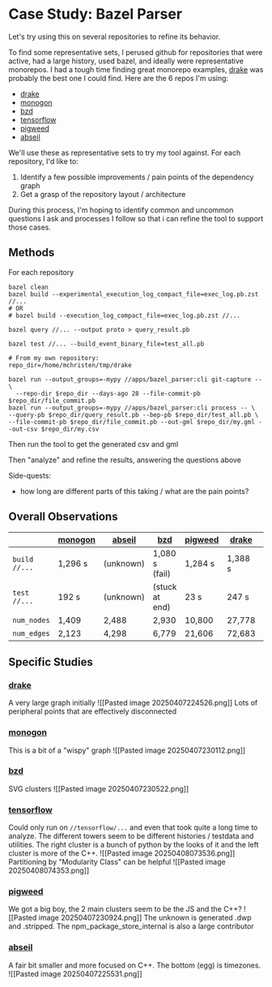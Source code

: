# Case Study: Bazel Parser

Let's try using this on several repositories to refine its behavior.

To find some representative sets, I perused github for repositories that were
active, had a large history, used bazel, and ideally were representative
monorepos. I had a tough time finding great monorepo examples, [drake] was
probably the best one I could find. Here are the 6 repos I'm using:

- [drake]
- [monogon]
- [bzd]
- [tensorflow]
- [pigweed]
- [abseil]

We'll use these as representative sets to try my tool against. For each
repository, I'd like to:

1. Identify a few possible improvements / pain points of the dependency graph
2. Get a grasp of the repository layout / architecture

During this process, I'm hoping to identify common and uncommon questions I ask
and processes I follow so that i can refine the tool to support those cases.

## Methods

For each repository

```
bazel clean
bazel build --experimental_execution_log_compact_file=exec_log.pb.zst //...
# OR
# bazel build --execution_log_compact_file=exec_log.pb.zst //...

bazel query //... --output proto > query_result.pb

bazel test //... --build_event_binary_file=test_all.pb

# From my own repository:
repo_dir=/home/mchristen/tmp/drake

bazel run --output_groups=-mypy //apps/bazel_parser:cli git-capture -- \
  --repo-dir $repo_dir --days-ago 28 --file-commit-pb $repo_dir/file_commit.pb
bazel run --output_groups=-mypy //apps/bazel_parser:cli process -- \
--query-pb $repo_dir/query_result.pb --bep-pb $repo_dir/test_all.pb \
--file-commit-pb $repo_dir/file_commit.pb --out-gml $repo_dir/my.gml --out-csv $repo_dir/my.csv
```

Then run the tool to get the generated csv and gml

Then "analyze" and refine the results, answering the questions above

Side-quests:
- how long are different parts of this taking / what are the pain points?


## Overall Observations

|               | [monogon] | [abseil]  | [bzd]          | [pigweed] | [drake] | [tensorflow] |
| ------------- | --------- | --------- | -------------- | --------- | ------- | ------------ |
| `build //...` | 1,296 s   | (unknown) | 1,080 s (fail) | 1,284 s   | 1,388 s | (fail)       |
| `test //...`  | 192 s     | (unknown) | (stuck at end) | 23 s      | 247 s   | (fail)       |
| `num_nodes`   | 1,409     | 2,488     | 2,930          | 10,800    | 27,778  | 62,271       |
| `num_edges`   | 2,123     | 4,298     | 6,779          | 21,606    | 72,683  | 292,828      |

## Specific Studies

### [drake]

A very large graph initially
![[Pasted image 20250407224526.png]]
Lots of peripheral points that are effectively disconnected
### [monogon]
This is a bit of a "wispy" graph
![[Pasted image 20250407230112.png]]
### [bzd]
SVG clusters
![[Pasted image 20250407230522.png]]
### [tensorflow]
Could only run on `//tensorflow/...` and even that took quite a long time to analyze. The different towers seem to be different histories / testdata and utilities. The right cluster is a bunch of python by the looks of it and the left cluster is more of the C++.
![[Pasted image 20250408073536.png]]
Partitioning by "Modularity Class" can be helpful
![[Pasted image 20250408074353.png]]
### [pigweed]
We got a big boy, the 2 main clusters seem to be the JS and the C++?
![[Pasted image 20250407230924.png]]
The unknown is generated .dwp and .stripped. The npm_package_store_internal is also a large contributor
### [abseil]
A fair bit smaller and more focused on C++. The bottom (egg) is timezones.
![[Pasted image 20250407225531.png]]


[abseil]: https://github.com/abseil/abseil-cpp
[pigweed]: https://github.com/google/pigweed
[monogon]: https://github.com/monogon-dev/monogon
[bzd]: https://github.com/blaizard/bzd
[tensorflow]: https://github.com/tensorflow/tensorflow
[drake]: https://github.com/RobotLocomotion/drake
